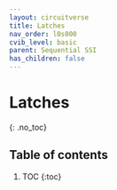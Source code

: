 ```yaml
---
layout: circuitverse
title: Latches
nav_order: l0s000
cvib_level: basic
parent: Sequential SSI
has_children: false
---
```


# Latches
{: .no_toc}

## Table of contents

1. TOC
{:toc}
